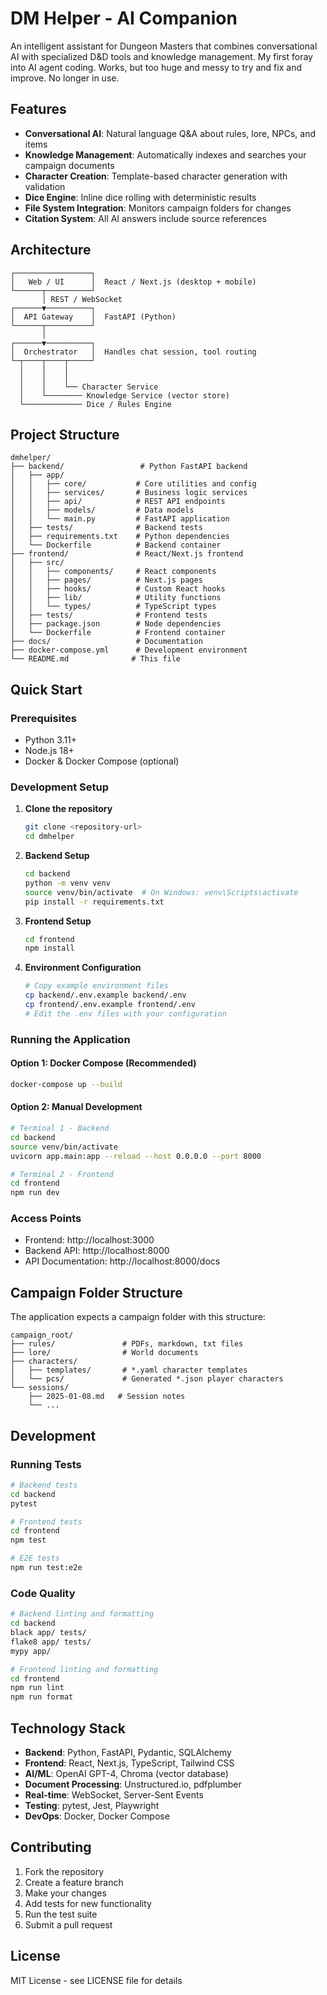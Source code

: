 # DM Helper - AI  Companion

An intelligent assistant for Dungeon Masters that combines conversational AI with specialized D&D tools and knowledge management. My first foray into AI agent coding. Works, but too huge and messy to try and fix and improve. 
No longer in use. 
## Features

- **Conversational AI**: Natural language Q&A about rules, lore, NPCs, and items
- **Knowledge Management**: Automatically indexes and searches your campaign documents
- **Character Creation**: Template-based character generation with validation
- **Dice Engine**: Inline dice rolling with deterministic results
- **File System Integration**: Monitors campaign folders for changes
- **Citation System**: All AI answers include source references

## Architecture

```
┌─────────────────┐
│   Web / UI      │  React / Next.js (desktop + mobile)
└──────┬──────────┘
       │ REST / WebSocket
┌──────▼──────────┐
│  API Gateway    │  FastAPI (Python)
└──────┬──────────┘
       │
┌──────▼──────────┐
│  Orchestrator   │  Handles chat session, tool routing
└─┬────┬────┬─────┘
  │    │    │
  │    │    │
  │    │    └── Character Service
  │    └──────── Knowledge Service (vector store)
  └───────────── Dice / Rules Engine
```

## Project Structure

```
dmhelper/
├── backend/                 # Python FastAPI backend
│   ├── app/
│   │   ├── core/           # Core utilities and config
│   │   ├── services/       # Business logic services
│   │   ├── api/            # REST API endpoints
│   │   ├── models/         # Data models
│   │   └── main.py         # FastAPI application
│   ├── tests/              # Backend tests
│   ├── requirements.txt    # Python dependencies
│   └── Dockerfile          # Backend container
├── frontend/               # React/Next.js frontend
│   ├── src/
│   │   ├── components/     # React components
│   │   ├── pages/          # Next.js pages
│   │   ├── hooks/          # Custom React hooks
│   │   ├── lib/            # Utility functions
│   │   └── types/          # TypeScript types
│   ├── tests/              # Frontend tests
│   ├── package.json        # Node dependencies
│   └── Dockerfile          # Frontend container
├── docs/                   # Documentation
├── docker-compose.yml      # Development environment
└── README.md              # This file
```

## Quick Start

### Prerequisites

- Python 3.11+
- Node.js 18+
- Docker & Docker Compose (optional)

### Development Setup

1. **Clone the repository**
   ```bash
   git clone <repository-url>
   cd dmhelper
   ```

2. **Backend Setup**
   ```bash
   cd backend
   python -m venv venv
   source venv/bin/activate  # On Windows: venv\Scripts\activate
   pip install -r requirements.txt
   ```

3. **Frontend Setup**
   ```bash
   cd frontend
   npm install
   ```

4. **Environment Configuration**
   ```bash
   # Copy example environment files
   cp backend/.env.example backend/.env
   cp frontend/.env.example frontend/.env
   # Edit the .env files with your configuration
   ```

### Running the Application

#### Option 1: Docker Compose (Recommended)
```bash
docker-compose up --build
```

#### Option 2: Manual Development
```bash
# Terminal 1 - Backend
cd backend
source venv/bin/activate
uvicorn app.main:app --reload --host 0.0.0.0 --port 8000

# Terminal 2 - Frontend
cd frontend
npm run dev
```

### Access Points

- Frontend: http://localhost:3000
- Backend API: http://localhost:8000
- API Documentation: http://localhost:8000/docs

## Campaign Folder Structure

The application expects a campaign folder with this structure:

```
campaign_root/
├── rules/               # PDFs, markdown, txt files
├── lore/                # World documents
├── characters/
│   ├── templates/       # *.yaml character templates
│   └── pcs/             # Generated *.json player characters
└── sessions/
    ├── 2025-01-08.md   # Session notes
    └── ...
```

## Development

### Running Tests

```bash
# Backend tests
cd backend
pytest

# Frontend tests
cd frontend
npm test

# E2E tests
npm run test:e2e
```

### Code Quality

```bash
# Backend linting and formatting
cd backend
black app/ tests/
flake8 app/ tests/
mypy app/

# Frontend linting and formatting
cd frontend
npm run lint
npm run format
```

## Technology Stack

- **Backend**: Python, FastAPI, Pydantic, SQLAlchemy
- **Frontend**: React, Next.js, TypeScript, Tailwind CSS
- **AI/ML**: OpenAI GPT-4, Chroma (vector database)
- **Document Processing**: Unstructured.io, pdfplumber
- **Real-time**: WebSocket, Server-Sent Events
- **Testing**: pytest, Jest, Playwright
- **DevOps**: Docker, Docker Compose

## Contributing

1. Fork the repository
2. Create a feature branch
3. Make your changes
4. Add tests for new functionality
5. Run the test suite
6. Submit a pull request

## License

MIT License - see LICENSE file for details 
